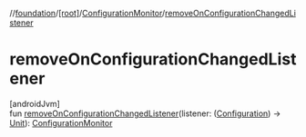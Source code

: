 //[foundation](../../../index.md)/[[root]](../index.md)/[ConfigurationMonitor](index.md)/[removeOnConfigurationChangedListener](remove-on-configuration-changed-listener.md)

# removeOnConfigurationChangedListener

[androidJvm]\
fun [removeOnConfigurationChangedListener](remove-on-configuration-changed-listener.md)(listener: ([Configuration](https://developer.android.com/reference/kotlin/android/content/res/Configuration.html)) -&gt; [Unit](https://kotlinlang.org/api/core/kotlin-stdlib/kotlin/-unit/index.html)): [ConfigurationMonitor](index.md)